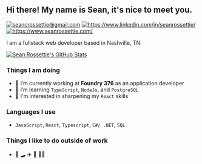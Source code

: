## Hi there! My name is Sean, it's nice to meet you.
[<img alt="seancrossettie@gmail.com" src="https://img.shields.io/badge/Gmail-D14836?style=for-the-badge&logo=gmail&logoColor=white" />](mailto:seancrossettie@gmail.com)
[<img alt="https://www.linkedin.com/in/seanrossettie/" src="https://img.shields.io/badge/LinkedIn-0077B5?style=for-the-badge&logo=linkedin&logoColor=white" />](https://www.linkedin.com/in/seanrossettie/)
[<img alt="https://www.seanrossettie.com/" src="https://img.shields.io/badge/website-000000?style=for-the-badge&logo=About.me&logoColor=white" />](https://www.seanrossettie.com/)

I am a fullstack web developer based in Nashville, TN.

[![Sean Rossettie's GitHub Stats](https://github-readme-stats.vercel.app/api?username=seancrossettie&count_private=true&hide=stars&show_icons=true&theme=radical)](https://github.com/seancrossettie)

### Things I am doing 
- 🔭 I’m currently working at **Foundry 376** as an application developer 
- 🌱 I’m learning ```TypeScript```, ```NodeJs```, and ```PostgreSQL```
- 🧐 I'm interested in sharpening my ```React``` skills

### Languages I use
- ```JavaScript```, ```React```, ```Typescript```, ```C#/ .NET```, ```SQL```

### Things I like to do outside of work
- 🎸 🛹 ✈️ 🥾 👨‍🍳

